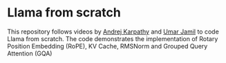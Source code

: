 # Llama from scratch
This repository follows videos by [Andrej Karpathy](https://www.youtube.com/watch?v=kCc8FmEb1nY) and [Umar Jamil](https://www.youtube.com/watch?v=oM4VmoabDAI) to code Llama from scratch. The code demonstrates the implementation of Rotary Position Embedding (RoPE), KV Cache, RMSNorm and Grouped Query Attention (GQA)